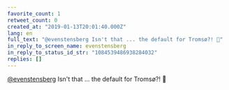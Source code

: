 ```yaml
---
favorite_count: 1
retweet_count: 0
created_at: "2019-01-13T20:01:40.000Z"
lang: en
full_text: "@evenstensberg Isn't that ... the default for Tromsø?! 🙈"
in_reply_to_screen_name: evenstensberg
in_reply_to_status_id_str: "1084539486938284032"
replies: []
---
```


[@evenstensberg](https://twitter.com/evenstensberg) Isn't that ... the default
for Tromsø?! 🙈
